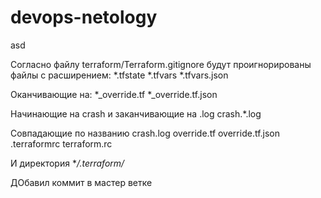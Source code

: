 # devops-netology


asd

Согласно файлу terraform/Terraform.gitignore будут проигнорированы файлы с расширением:
*.tfstate
*.tfvars
*.tfvars.json

Оканчивающие на:
*_override.tf
*_override.tf.json

Начинающие на crash и заканчивающие на .log
crash.*.log

Совпадающие по названию
crash.log
override.tf
override.tf.json
.terraformrc
terraform.rc

И директория
**/.terraform/*

ДОбавил коммит в мастер ветке
